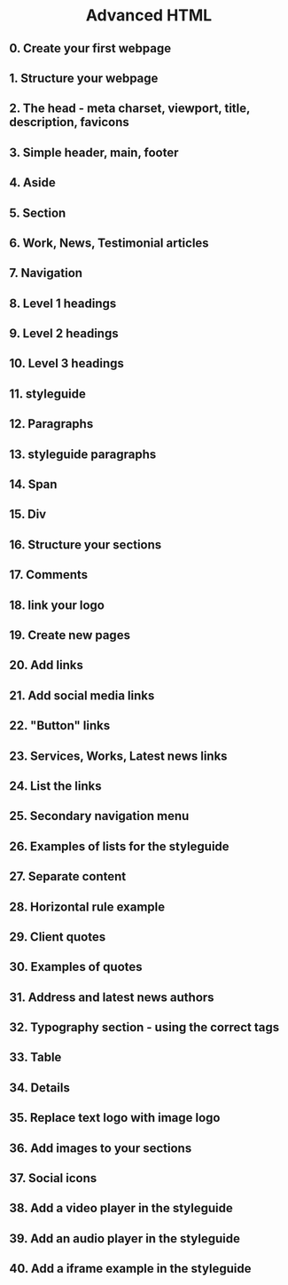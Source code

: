<h1 align="center">Advanced HTML</h1>

## 0. Create your first webpage
## 1. Structure your webpage
## 2. The head - meta charset, viewport, title, description, favicons
## 3. Simple header, main, footer
## 4. Aside
## 5. Section
## 6. Work, News, Testimonial articles
## 7. Navigation
## 8. Level 1 headings
## 9. Level 2 headings
## 10. Level 3 headings
## 11. styleguide
## 12. Paragraphs
## 13. styleguide paragraphs
## 14. Span
## 15. Div
## 16. Structure your sections
## 17. Comments
## 18. link your logo
## 19. Create new pages
## 20. Add links
## 21. Add social media links
## 22. "Button" links
## 23. Services, Works, Latest news links
## 24. List the links
## 25. Secondary navigation menu
## 26. Examples of lists for the styleguide
## 27. Separate content
## 28. Horizontal rule example
## 29. Client quotes
## 30. Examples of quotes
## 31. Address and latest news authors
## 32. Typography section - using the correct tags
## 33. Table
## 34. Details
## 35. Replace text logo with image logo
## 36. Add images to your sections
## 37. Social icons
## 38. Add a video player in the styleguide
## 39. Add an audio player in the styleguide
## 40. Add a iframe example in the styleguide
